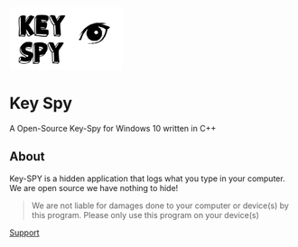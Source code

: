 <img src="IMG/keyspy.png" width = "200" length = "600">

# Key Spy                                                                                        
A Open-Source Key-Spy for Windows 10 written in C++

## About

Key-SPY is a hidden application that logs what you type in your computer. We are open source we have nothing to hide! 
> We are not liable for damages done to your computer or device(s) by this program. Please only use this program on your device(s)










[Support](https://discord.gg/4at2GuG)
